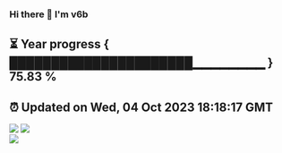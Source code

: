 ### Hi there 👋  I'm v6b  
⏳ Year progress { ██████████████████████▁▁▁▁▁▁▁▁ } 75.83 %
---
⏰ Updated on Wed, 04 Oct 2023 18:18:17 GMT
---
![](https://github-readme-stats.vercel.app/api?username=v6b&bg_color=30,e96443,904e95&title_color=fff&text_color=fff&layout=compact)
![](https://github-readme-stats.vercel.app/api/top-langs/?username=v6b&layout=compact&bg_color=30,e96443,904e95&title_color=fff&text_color=fff)  
![](https://gcore.jsdelivr.net/gh/v6b/v6b@main/assets/github-contribution-grid-snake.svg)

